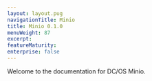 ```yaml
---
layout: layout.pug
navigationTitle: Minio
title: Minio 0.1.0  
menuWeight: 87
excerpt:
featureMaturity:
enterprise: false
---
```


Welcome to the documentation for DC/OS Minio.
